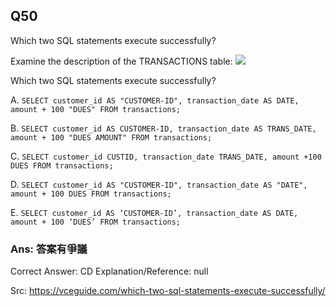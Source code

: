 ## Q50

Which two SQL statements execute successfully?

Examine the description of the TRANSACTIONS table:
![](img/i050-1.png)

Which two SQL statements execute successfully?

A. `SELECT customer_id AS "CUSTOMER-ID", transaction_date AS DATE, amount + 100 "DUES" FROM transactions;`

B. `SELECT customer_id AS CUSTOMER-ID, transaction_date AS TRANS_DATE, amount + 100 "DUES AMOUNT" FROM transactions;`

C. `SELECT customer_id CUSTID, transaction_date TRANS_DATE, amount +100 DUES FROM transactions;`

D. `SELECT customer_id AS "CUSTOMER-ID", transaction_date AS "DATE", amount + 100 DUES FROM transactions;`

E. `SELECT customer_id AS ‘CUSTOMER-ID’, transaction_date AS DATE, amount + 100 ‘DUES’ FROM transactions;`

### Ans: **答案有爭議**

Correct Answer: CD
Explanation/Reference: null

Src: https://vceguide.com/which-two-sql-statements-execute-successfully/
